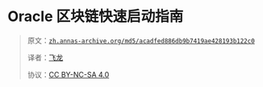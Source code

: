 # Oracle 区块链快速启动指南

> 原文：[`zh.annas-archive.org/md5/acadfed886db9b7419ae428193b122c0`](https://zh.annas-archive.org/md5/acadfed886db9b7419ae428193b122c0)
> 
> 译者：[飞龙](https://github.com/wizardforcel)
> 
> 协议：[CC BY-NC-SA 4.0](http://creativecommons.org/licenses/by-nc-sa/4.0/)